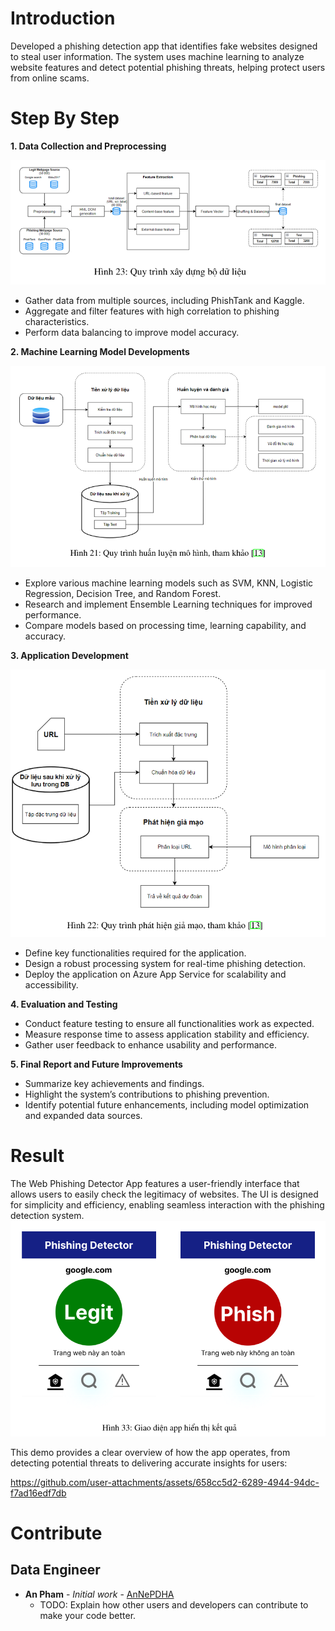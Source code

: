 # Introduction 
Developed a phishing detection app that identifies fake websites designed to steal user information. The system uses machine learning to analyze website features and detect potential phishing threats, helping protect users from online scams.

# Step By Step
**1.	Data Collection and Preprocessing**
   
![My Image](Images_result/preprocess_flowchart.png)
 * Gather data from multiple sources, including PhishTank and Kaggle.
 * Aggregate and filter features with high correlation to phishing characteristics.
 * Perform data balancing to improve model accuracy.
   
**2.	Machine Learning Model Developments**
   
![My Image](Images_result/training_flowchart.png)
 * Explore various machine learning models such as SVM, KNN, Logistic Regression, Decision Tree, and Random Forest.
 * Research and implement Ensemble Learning techniques for improved performance.
 * Compare models based on processing time, learning capability, and accuracy.

**3.	Application Development**

![My Image](Images_result/detect_flowchart.png)

 * Define key functionalities required for the application.
 * Design a robust processing system for real-time phishing detection.
 * Deploy the application on Azure App Service for scalability and accessibility.

**4.	Evaluation and Testing**
 * Conduct feature testing to ensure all functionalities work as expected.
 * Measure response time to assess application stability and efficiency.
 * Gather user feedback to enhance usability and performance.
   
**5.	Final Report and Future Improvements**
 * Summarize key achievements and findings.
 * Highlight the system’s contributions to phishing prevention.
 * Identify potential future enhancements, including model optimization and expanded data sources.

# Result
The Web Phishing Detector App features a user-friendly interface that allows users to easily check the legitimacy of websites. The UI is designed for simplicity and efficiency, enabling seamless interaction with the phishing detection system.
![My Image](Images_result/app_ui.png)

This demo provides a clear overview of how the app operates, from detecting potential threats to delivering accurate insights for users:

https://github.com/user-attachments/assets/658cc5d2-6289-4944-94dc-f7ad16edf7db



# Contribute
## Data Engineer
* **An Pham** - *Initial work* - [AnNePDHA](https://github.com/AnNePDHA)
  * TODO: Explain how other users and developers can contribute to make your code better. 

